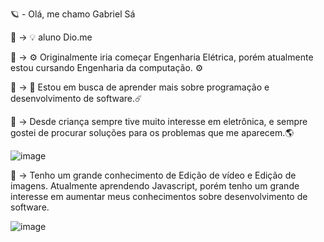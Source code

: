 🪐  -  Olá, me chamo Gabriel Sá

📌 → 💡 aluno Dio.me

📌 → ⚙️ Originalmente iria começar Engenharia Elétrica, porém atualmente estou cursando Engenharia da computação. ⚙️

📌 → 🔧 Estou em busca de aprender mais sobre programação e desenvolvimento de software.☄️

📌 → Desde criança sempre tive muito interesse em eletrônica, e sempre gostei de procurar soluções para os problemas que me aparecem.🌎

![image](https://github.com/Gabriel-S4/dio-lab-open-source/assets/155675504/1ffa768e-bb20-46f9-9ff9-5adf56ceeed7)

📌 → Tenho um grande conhecimento de Edição de vídeo e Edição de imagens. Atualmente aprendendo Javascript, porém tenho um grande interesse em aumentar meus conhecimentos sobre desenvolvimento de software. 

![image](https://github.com/Gabriel-S4/dio-lab-open-source/assets/155675504/83e564db-66d4-4959-a4ef-e88f47023359)

